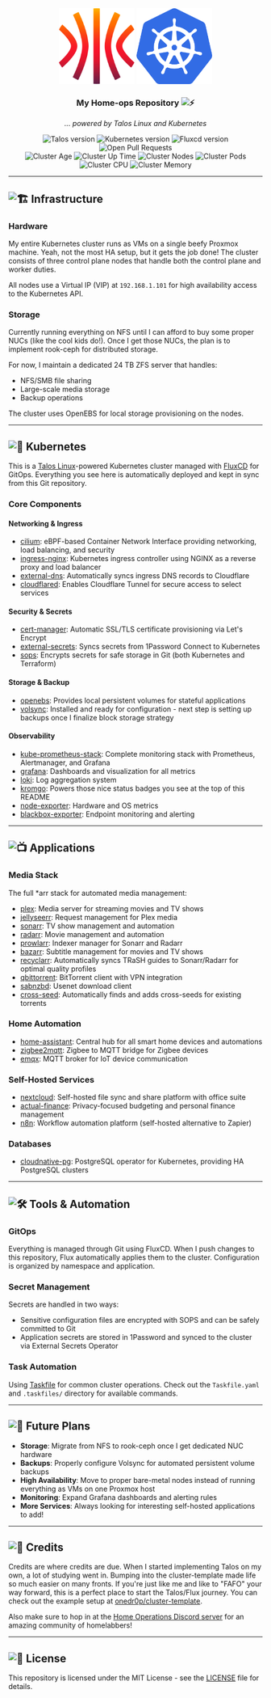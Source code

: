<div align="center">
  <img src="./docs/assets/talos.svg" alt="Talos Linux logo" width="150" height="150">
  <img src="./docs/assets/kubernetes.png" alt="Kubernetes logo" width="150" height="150">
</div>

<div align=center>

### My Home-ops Repository <img src="https://fonts.gstatic.com/s/e/notoemoji/latest/1f4a5/512.gif" alt="⚡" width="16" height="16">

_... powered by Talos Linux and Kubernetes_

</div>

<div align="center">
  <img src="https://img.shields.io/endpoint?url=https%3A%2F%2Fkromgo.altena.io%2Ftalos_version&style=for-the-badge&logo=talos&logoColor=fff&label=Talos&labelColor=302d41&color=cba6f7" alt="Talos version">
  <img src="https://img.shields.io/endpoint?url=https%3A%2F%2Fkromgo.altena.io%2Fkubernetes_version&style=for-the-badge&logo=kubernetes&logoColor=fff&label=Kubernetes&labelColor=302d41&color=cba6f7" alt="Kubernetes version">
  <img src="https://img.shields.io/endpoint?url=https%3A%2F%2Fkromgo.altena.io%2Fflux_version&style=for-the-badge&logo=flux&logoColor=fff&label=Fluxcd&labelColor=302d41&color=cba6f7" alt="Fluxcd version">
  <img src="https://img.shields.io/github/issues-pr/davealtena/homelab?logo=github&color=f2cdcd&logoColor=fff&style=for-the-badge&labelColor=302d41" alt="Open Pull Requests">
</div>

<div align="center">
  <img src="https://img.shields.io/endpoint?url=https%3A%2F%2Fkromgo.altena.io%2Fcluster_age_days&style=for-the-badge&label=Age&labelColor=302d41" alt="Cluster Age">
  <img src="https://img.shields.io/endpoint?url=https%3A%2F%2Fkromgo.altena.io%2Fcluster_uptime_days&style=for-the-badge&label=Up&labelColor=302d41" alt="Cluster Up Time">
  <img src="https://img.shields.io/endpoint?url=https%3A%2F%2Fkromgo.altena.io%2Fcluster_node_count&style=for-the-badge&label=Nodes&labelColor=302d41" alt="Cluster Nodes">
  <img src="https://img.shields.io/endpoint?url=https%3A%2F%2Fkromgo.altena.io%2Fcluster_pod_count&style=for-the-badge&label=Pods&labelColor=302d41" alt="Cluster Pods">
  <img src="https://img.shields.io/endpoint?url=https%3A%2F%2Fkromgo.altena.io%2Fcluster_cpu_usage&style=for-the-badge&label=Cpu&labelColor=302d41" alt="Cluster CPU">
  <img src="https://img.shields.io/endpoint?url=https%3A%2F%2Fkromgo.altena.io%2Fcluster_memory_usage&style=for-the-badge&label=Memory&labelColor=302d41" alt="Cluster Memory">
</div>

---

## <img src="https://fonts.gstatic.com/s/e/notoemoji/latest/1f3d7_fe0f/512.gif" alt="🏗️" width="20" height="20"> Infrastructure

### Hardware
My entire Kubernetes cluster runs as VMs on a single beefy Proxmox machine. Yeah, not the most HA setup, but it gets the job done! The cluster consists of three control plane nodes that handle both the control plane and worker duties.


All nodes use a Virtual IP (VIP) at `192.168.1.101` for high availability access to the Kubernetes API.

### Storage
Currently running everything on NFS until I can afford to buy some proper NUCs (like the cool kids do!). Once I get those NUCs, the plan is to implement rook-ceph for distributed storage.

For now, I maintain a dedicated 24 TB ZFS server that handles:
- NFS/SMB file sharing
- Large-scale media storage
- Backup operations

The cluster uses OpenEBS for local storage provisioning on the nodes.

---

## <img src="https://fonts.gstatic.com/s/e/notoemoji/latest/1fa87/512.gif" alt="🪇" width="20" height="20"> Kubernetes

This is a [Talos Linux](https://www.talos.dev)-powered Kubernetes cluster managed with [FluxCD](https://fluxcd.io/) for GitOps. Everything you see here is automatically deployed and kept in sync from this Git repository.

### Core Components

#### Networking & Ingress
- [cilium](https://github.com/cilium/cilium): eBPF-based Container Network Interface providing networking, load balancing, and security
- [ingress-nginx](https://github.com/kubernetes/ingress-nginx): Kubernetes ingress controller using NGINX as a reverse proxy and load balancer
- [external-dns](https://github.com/kubernetes-sigs/external-dns): Automatically syncs ingress DNS records to Cloudflare
- [cloudflared](https://github.com/cloudflare/cloudflared): Enables Cloudflare Tunnel for secure access to select services

#### Security & Secrets
- [cert-manager](https://github.com/cert-manager/cert-manager): Automatic SSL/TLS certificate provisioning via Let's Encrypt
- [external-secrets](https://github.com/external-secrets/external-secrets): Syncs secrets from 1Password Connect to Kubernetes
- [sops](https://github.com/getsops/sops): Encrypts secrets for safe storage in Git (both Kubernetes and Terraform)

#### Storage & Backup
- [openebs](https://openebs.io/): Provides local persistent volumes for stateful applications
- [volsync](https://github.com/backube/volsync): Installed and ready for configuration - next step is setting up backups once I finalize block storage strategy

#### Observability
- [kube-prometheus-stack](https://github.com/prometheus-operator/kube-prometheus-stack): Complete monitoring stack with Prometheus, Alertmanager, and Grafana
- [grafana](https://grafana.com/): Dashboards and visualization for all metrics
- [loki](https://grafana.com/oss/loki/): Log aggregation system
- [kromgo](https://github.com/kashalls/kromgo): Powers those nice status badges you see at the top of this README
- [node-exporter](https://github.com/prometheus/node_exporter): Hardware and OS metrics
- [blackbox-exporter](https://github.com/prometheus/blackbox_exporter): Endpoint monitoring and alerting

---

## <img src="https://fonts.gstatic.com/s/e/notoemoji/latest/1f4fa/512.gif" alt="📺" width="20" height="20"> Applications

### Media Stack
The full *arr stack for automated media management:
- [plex](https://www.plex.tv/): Media server for streaming movies and TV shows
- [jellyseerr](https://github.com/Fallenbagel/jellyseerr): Request management for Plex media
- [sonarr](https://sonarr.tv/): TV show management and automation
- [radarr](https://radarr.video/): Movie management and automation
- [prowlarr](https://prowlarr.com/): Indexer manager for Sonarr and Radarr
- [bazarr](https://www.bazarr.media/): Subtitle management for movies and TV shows
- [recyclarr](https://recyclarr.dev/): Automatically syncs TRaSH guides to Sonarr/Radarr for optimal quality profiles
- [qbittorrent](https://www.qbittorrent.org/): BitTorrent client with VPN integration
- [sabnzbd](https://sabnzbd.org/): Usenet download client
- [cross-seed](https://github.com/cross-seed/cross-seed): Automatically finds and adds cross-seeds for existing torrents

### Home Automation
- [home-assistant](https://www.home-assistant.io/): Central hub for all smart home devices and automations
- [zigbee2mqtt](https://www.zigbee2mqtt.io/): Zigbee to MQTT bridge for Zigbee devices
- [emqx](https://www.emqx.io/): MQTT broker for IoT device communication

### Self-Hosted Services
- [nextcloud](https://nextcloud.com/): Self-hosted file sync and share platform with office suite
- [actual-finance](https://actualbudget.org/): Privacy-focused budgeting and personal finance management
- [n8n](https://n8n.io/): Workflow automation platform (self-hosted alternative to Zapier)

### Databases
- [cloudnative-pg](https://cloudnative-pg.io/): PostgreSQL operator for Kubernetes, providing HA PostgreSQL clusters

---

## <img src="https://fonts.gstatic.com/s/e/notoemoji/latest/1f6e0_fe0f/512.gif" alt="🛠️" width="20" height="20"> Tools & Automation

### GitOps
Everything is managed through Git using FluxCD. When I push changes to this repository, Flux automatically applies them to the cluster. Configuration is organized by namespace and application.

### Secret Management
Secrets are handled in two ways:
- Sensitive configuration files are encrypted with SOPS and can be safely committed to Git
- Application secrets are stored in 1Password and synced to the cluster via External Secrets Operator

### Task Automation
Using [Taskfile](https://taskfile.dev/) for common cluster operations. Check out the `Taskfile.yaml` and `.taskfiles/` directory for available commands.

---

## <img src="https://fonts.gstatic.com/s/e/notoemoji/latest/1f680/512.gif" alt="🚀" width="20" height="20"> Future Plans

- **Storage**: Migrate from NFS to rook-ceph once I get dedicated NUC hardware
- **Backups**: Properly configure Volsync for automated persistent volume backups
- **High Availability**: Move to proper bare-metal nodes instead of running everything as VMs on one Proxmox host
- **Monitoring**: Expand Grafana dashboards and alerting rules
- **More Services**: Always looking for interesting self-hosted applications to add!

---

## <img src="https://fonts.gstatic.com/s/e/notoemoji/latest/1f38a/512.gif" alt="🎊" width="20" height="20"> Credits

Credits are where credits are due. When I started implementing Talos on my own, a lot of studying went in. Bumping into the cluster-template made life so much easier on many fronts. If you're just like me and like to "FAFO" your way forward, this is a perfect place to start the Talos/Flux journey. You can check out the example setup at [onedr0p/cluster-template](https://github.com/onedr0p/cluster-template).

Also make sure to hop in at the [Home Operations Discord server](https://discord.gg/home-operations) for an amazing community of homelabbers!

---

## <img src="https://fonts.gstatic.com/s/e/notoemoji/latest/1f4c4/512.gif" alt="📄" width="20" height="20"> License

This repository is licensed under the MIT License - see the [LICENSE](LICENSE) file for details.
